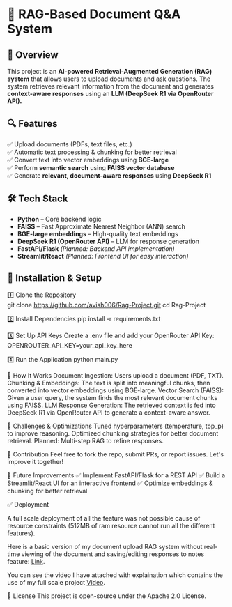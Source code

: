# 🚀 RAG-Based Document Q&A System  

## 📌 Overview  
This project is an **AI-powered Retrieval-Augmented Generation (RAG) system** that allows users to upload documents and ask questions. The system retrieves relevant information from the document and generates **context-aware responses** using an **LLM (DeepSeek R1 via OpenRouter API).**

## 🔍 Features  
✅ Upload documents (PDFs, text files, etc.)  
✅ Automatic text processing & chunking for better retrieval  
✅ Convert text into vector embeddings using **BGE-large**  
✅ Perform **semantic search** using **FAISS vector database**  
✅ Generate **relevant, document-aware responses** using **DeepSeek R1**  

## 🛠️ Tech Stack  
- **Python** – Core backend logic  
- **FAISS** – Fast Approximate Nearest Neighbor (ANN) search  
- **BGE-large embeddings** – High-quality text embeddings  
- **DeepSeek R1 (OpenRouter API)** – LLM for response generation  
- **FastAPI/Flask** *(Planned: Backend API implementation)*  
- **Streamlit/React** *(Planned: Frontend UI for easy interaction)*  

## 🔧 Installation & Setup  
1️⃣ Clone the Repository  
git clone https://github.com/avish006/Rag-Project.git
cd Rag-Project

2️⃣ Install Dependencies
pip install -r requirements.txt

3️⃣ Set Up API Keys
Create a .env file and add your OpenRouter API Key:
OPENROUTER_API_KEY=your_api_key_here

4️⃣ Run the Application
python main.py

🧠 How It Works
Document Ingestion: Users upload a document (PDF, TXT).
Chunking & Embeddings: The text is split into meaningful chunks, then converted into vector embeddings using BGE-large.
Vector Search (FAISS): Given a user query, the system finds the most relevant document chunks using FAISS.
LLM Response Generation: The retrieved context is fed into DeepSeek R1 via OpenRouter API to generate a context-aware answer.

🎯 Challenges & Optimizations
Tuned hyperparameters (temperature, top_p) to improve reasoning.
Optimized chunking strategies for better document retrieval.
Planned: Multi-step RAG to refine responses.

🔗 Contribution
Feel free to fork the repo, submit PRs, or report issues. Let's improve it together!

🚀 Future Improvements
✅ Implement FastAPI/Flask for a REST API
✅ Build a Streamlit/React UI for an interactive frontend
✅ Optimize embeddings & chunking for better retrieval

✅ Deployment

A full scale deployment of all the feature was not possible cause of resource constraints (512MB of ram resource cannot run all the different features).

Here is a basic version of my document upload RAG system without real-time viewing of the document and saving/editing responses to notes feature: [Link](https://app-rag-project.streamlit.app/).

You can see the video I have attached with explaination which contains the use of my full scale project
[Video](https://www.linkedin.com/feed/update/urn:li:activity:7319416932598738944/).

📌 License
This project is open-source under the Apache 2.0 License.
